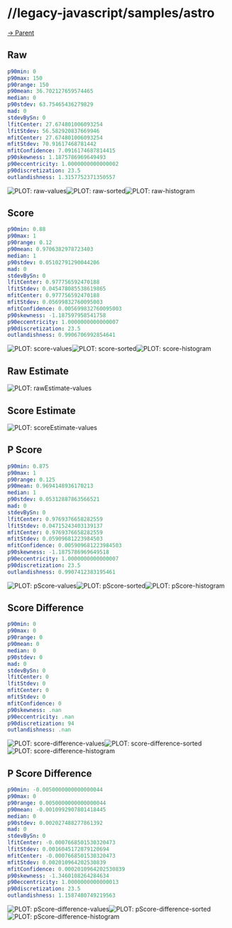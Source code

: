 
# //legacy-javascript/samples/astro

[→ Parent](../..)


## Raw


```yaml
p90min: 0
p90max: 150
p90range: 150
p90mean: 36.702127659574465
median: 0
p90stdev: 63.75465436279829
mad: 0
stdevBySn: 0
lfitCenter: 27.674801006093254
lfitStdev: 56.582920837669946
mfitCenter: 27.674801006093254
mfitStdev: 70.91617468781442
mfitConfidence: 7.0916174687814415
p90skewness: 1.1875786969649493
p90eccentricity: 1.0000000000000002
p90discretization: 23.5
outlandishness: 1.3157752371350557

```

![PLOT: raw-values](./raw/values.svg)![PLOT: raw-sorted](./raw/sorted.svg)![PLOT: raw-histogram](./raw/histogram.svg)
## Score


```yaml
p90min: 0.88
p90max: 1
p90range: 0.12
p90mean: 0.9706382978723403
median: 1
p90stdev: 0.05102791290044206
mad: 0
stdevBySn: 0
lfitCenter: 0.977756592470188
lfitStdev: 0.045478085538619865
mfitCenter: 0.977756592470188
mfitStdev: 0.05699832760095003
mfitConfidence: 0.005699832760095003
p90skewness: -1.187597958541758
p90eccentricity: 1.0000000000000007
p90discretization: 23.5
outlandishness: 0.9906706992854641

```

![PLOT: score-values](./score/values.svg)![PLOT: score-sorted](./score/sorted.svg)![PLOT: score-histogram](./score/histogram.svg)
## Raw Estimate

![PLOT: rawEstimate-values](./rawEstimate/values.svg)
## Score Estimate

![PLOT: scoreEstimate-values](./scoreEstimate/values.svg)
## P Score


```yaml
p90min: 0.875
p90max: 1
p90range: 0.125
p90mean: 0.9694148936170213
median: 1
p90stdev: 0.05312887863566521
mad: 0
stdevBySn: 0
lfitCenter: 0.9769376658282559
lfitStdev: 0.04715243403139137
mfitCenter: 0.9769376658282559
mfitStdev: 0.05909681223984503
mfitConfidence: 0.005909681223984503
p90skewness: -1.1875786969649518
p90eccentricity: 1.0000000000000007
p90discretization: 23.5
outlandishness: 0.9907412383195461

```

![PLOT: pScore-values](./pScore/values.svg)![PLOT: pScore-sorted](./pScore/sorted.svg)![PLOT: pScore-histogram](./pScore/histogram.svg)
## Score Difference


```yaml
p90min: 0
p90max: 0
p90range: 0
p90mean: 0
median: 0
p90stdev: 0
mad: 0
stdevBySn: 0
lfitCenter: 0
lfitStdev: 0
mfitCenter: 0
mfitStdev: 0
mfitConfidence: 0
p90skewness: .nan
p90eccentricity: .nan
p90discretization: 94
outlandishness: .nan

```

![PLOT: score-difference-values](./score-difference/values.svg)![PLOT: score-difference-sorted](./score-difference/sorted.svg)![PLOT: score-difference-histogram](./score-difference/histogram.svg)
## P Score Difference


```yaml
p90min: -0.0050000000000000044
p90max: 0
p90range: 0.0050000000000000044
p90mean: -0.0010992907801418445
median: 0
p90stdev: 0.002027488277861392
mad: 0
stdevBySn: 0
lfitCenter: -0.0007668501530320473
lfitStdev: 0.0016045172879120694
mfitCenter: -0.0007668501530320473
mfitStdev: 0.002010964202530839
mfitConfidence: 0.0002010964202530839
p90skewness: -1.3460108264284634
p90eccentricity: 1.0000000000000013
p90discretization: 23.5
outlandishness: 1.1587480749219563

```

![PLOT: pScore-difference-values](./pScore-difference/values.svg)![PLOT: pScore-difference-sorted](./pScore-difference/sorted.svg)![PLOT: pScore-difference-histogram](./pScore-difference/histogram.svg)